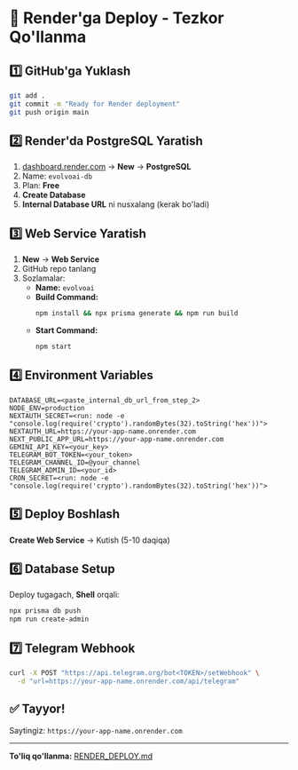 # 🚀 Render'ga Deploy - Tezkor Qo'llanma

## 1️⃣ GitHub'ga Yuklash

```bash
git add .
git commit -m "Ready for Render deployment"
git push origin main
```

## 2️⃣ Render'da PostgreSQL Yaratish

1. [dashboard.render.com](https://dashboard.render.com) → **New** → **PostgreSQL**
2. Name: `evolvoai-db`
3. Plan: **Free**
4. **Create Database**
5. **Internal Database URL** ni nusxalang (kerak bo'ladi)

## 3️⃣ Web Service Yaratish

1. **New** → **Web Service**
2. GitHub repo tanlang
3. Sozlamalar:
   - **Name:** `evolvoai`
   - **Build Command:**
     ```bash
     npm install && npx prisma generate && npm run build
     ```
   - **Start Command:**
     ```bash
     npm start
     ```

## 4️⃣ Environment Variables

```env
DATABASE_URL=<paste_internal_db_url_from_step_2>
NODE_ENV=production
NEXTAUTH_SECRET=<run: node -e "console.log(require('crypto').randomBytes(32).toString('hex'))">
NEXTAUTH_URL=https://your-app-name.onrender.com
NEXT_PUBLIC_APP_URL=https://your-app-name.onrender.com
GEMINI_API_KEY=<your_key>
TELEGRAM_BOT_TOKEN=<your_token>
TELEGRAM_CHANNEL_ID=@your_channel
TELEGRAM_ADMIN_ID=<your_id>
CRON_SECRET=<run: node -e "console.log(require('crypto').randomBytes(32).toString('hex'))">
```

## 5️⃣ Deploy Boshlash

**Create Web Service** → Kutish (5-10 daqiqa)

## 6️⃣ Database Setup

Deploy tugagach, **Shell** orqali:

```bash
npx prisma db push
npm run create-admin
```

## 7️⃣ Telegram Webhook

```bash
curl -X POST "https://api.telegram.org/bot<TOKEN>/setWebhook" \
  -d "url=https://your-app-name.onrender.com/api/telegram"
```

## ✅ Tayyor!

Saytingiz: `https://your-app-name.onrender.com`

---

**To'liq qo'llanma:** [RENDER_DEPLOY.md](./RENDER_DEPLOY.md)
